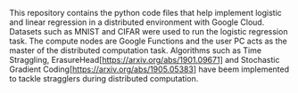 This repository contains the python code files that help implement logistic and linear regression in a distributed environment with Google Cloud. Datasets such as MNIST and CIFAR were used to run the logistic regression task. The compute nodes are Google Functions and the user PC acts as the master of the distributed computation task. Algorithms such as Time Straggling, ErasureHead[https://arxiv.org/abs/1901.09671] and Stochastic Gradient Coding[https://arxiv.org/abs/1905.05383] have beem implemented to tackle stragglers during distributed computation.